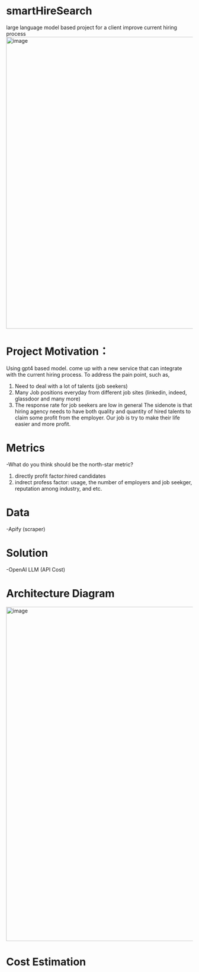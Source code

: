 # smartHireSearch
large language model based project for a client improve current hiring process
<img width="786" alt="image" src="https://github.com/fjing1/smartHireSearch/assets/32583955/d8f577aa-1408-46b1-ba26-df9909dbc6d9">


# Project Motivation：
Using gpt4 based model. come up with a new service that can integrate with the current hiring process. To address the pain point, such as, 
1. Need to deal with a lot of talents (job seekers)
2. Many Job positions everyday from different job sites (linkedin, indeed, glassdoor and many more)
3. The response rate for job seekers are low in general
The sidenote is that hiring agency needs to have both quality and quantity of hired talents to claim some profit from the employer. Our job is try to make their life easier and more profit.

# Metrics
-What do you think should be the north-star metric?

1. directly profit factor:hired candidates
2. indrect profess factor: usage, the number of employers and job seekger, reputation among industry, and etc.

# Data
-Apify (scraper)
# Solution
-OpenAI LLM (API Cost)
# Architecture Diagram
<img width="900" alt="image" src="https://github.com/fjing1/smartHireSearch/assets/32583955/389d0044-ec30-4e61-94dc-faa0fd6a6b19">


# Cost Estimation



